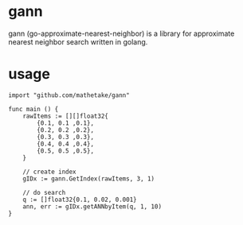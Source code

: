 # gann

gann (go-approximate-nearest-neighbor) is a library for approximate nearest neighbor search written in golang.




# usage

```
import "github.com/mathetake/gann"
    
func main () {
	rawItems := [][]float32{
		{0.1, 0.1 ,0.1},
		{0.2, 0.2 ,0.2},
		{0.3, 0.3 ,0.3},
		{0.4, 0.4 ,0.4},
		{0.5, 0.5 ,0.5},
	}
	
	// create index
	gIDx := gann.GetIndex(rawItems, 3, 1)
	
	// do search
	q := []float32{0.1, 0.02, 0.001}
	ann, err := gIDx.getANNbyItem(q, 1, 10)
}
```